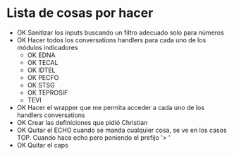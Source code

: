 # Lista de cosas por hacer

- OK Sanitizar los inputs buscando un filtro adecuado solo para números
- OK Hacer todos los conversations handlers para cada uno de los módulos indicadores
  - OK EDNA
  - OK TECAL
  - OK IDTEL
  - OK PECFO
  - OK STSG
  - OK TEPROSIF
  - TEVI
- OK Hacer el wrapper que me permita acceder a cada uno de los handlers conversations
- OK Crear las definiciones que pidió Christian
- OK Quitar el ECHO cuando se manda cualquier cosa, se ve en los casos TOP. Cuando hace echo pero poniendo el prefijo '> '
- OK Quitar el caps
